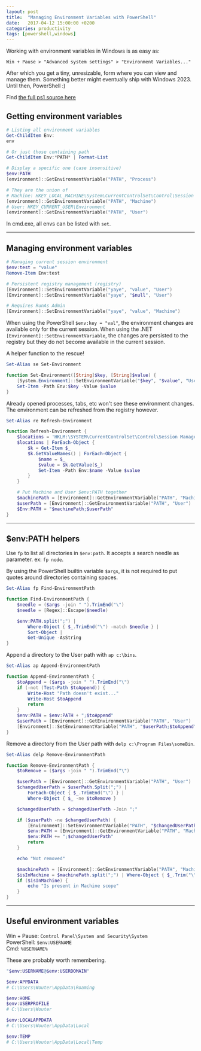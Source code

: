 ```yaml
---
layout: post
title:  "Managing Environment Variables with PowerShell"
date:   2017-04-12 15:00:00 +0200
categories: productivity
tags: [powershell,windows]
---
```


Working with environment variables in Windows is as easy as:  
```
Win + Pause > "Advanced system settings" > "Environment Variables..."
```
After which you get a tiny, unresizable, form where you can view and manage them.
Something better might eventually ship with Windows 2023. Until then, PowerShell :)

<!--more-->

Find [the full ps1 source here][github-powershell-envpath]

Getting environment variables
-----------------------------

```powershell
# Listing all environment variables
Get-ChildItem Env:
env

# Or just those containing path
Get-ChildItem Env:*PATH* | Format-List

# Display a specific one (case insensitive)
$env:PATH
[environment]::GetEnvironmentVariable("PATH", "Process")

# They are the union of
# Machine: HKEY_LOCAL_MACHINE\System\CurrentControlSet\Control\Session Manager\Environment
[environment]::GetEnvironmentVariable("PATH", "Machine")
# User: HKEY_CURRENT_USER\Environment
[environment]::GetEnvironmentVariable("PATH", "User")
```

In cmd.exe, all envs can be listed with `set`.


* * *


Managing environment variables
------------------------------

```powershell
# Managing current session environment
$env:test = "value"
Remove-Item Env:test

# Persistent registry management (registry)
[Environment]::SetEnvironmentVariable("yaye", "value", "User")
[Environment]::SetEnvironmentVariable("yaye", "$null", "User")

# Requires RunAs Admin
[Environment]::SetEnvironmentVariable("yaye", "value", "Machine")
```

When using the PowerShell `$env:key = "val"`, the environment changes are available only for the current session.
When using the .NET `[Environment]::SetEnvironmentVariable`, the changes are persisted to the registry
but they do not become available in the current session.

A helper function to the rescue!

```powershell
Set-Alias se Set-Environment

function Set-Environment([String]$key, [String]$value) {
	[System.Environment]::SetEnvironmentVariable("$key", "$value", "User")
	Set-Item -Path Env:$key -Value $value
}
```

Already opened processes, tabs, etc won't see these environment changes.
The environment can be refreshed from the registry however.

```powershell
Set-Alias re Refresh-Environment

function Refresh-Environment {
	$locations = 'HKLM:\SYSTEM\CurrentControlSet\Control\Session Manager\Environment', 'HKCU:\Environment'
	$locations | ForEach-Object {
		$k = Get-Item $_
		$k.GetValueNames() | ForEach-Object {
			$name = $_
			$value = $k.GetValue($_)
			Set-Item -Path Env:$name -Value $value
		}
	}

	# Put Machine and User $env:PATH together
	$machinePath = [Environment]::GetEnvironmentVariable("PATH", "Machine")
	$userPath = [Environment]::GetEnvironmentVariable("PATH", "User")
	$Env:PATH = "$machinePath;$userPath"
}
```


* * *


$env:PATH helpers
-----------------

Use `fp` to list all directories in `$env:path`.
It accepts a search needle as parameter. ex: `fp node`.

By using the PowerShell builtin variable `$args`, it is not required to
put quotes around directories containing spaces.

```powershell
Set-Alias fp Find-EnvironmentPath

function Find-EnvironmentPath {
	$needle = ($args -join " ").TrimEnd("\")
	$needle = [Regex]::Escape($needle)

	$env:PATH.split(";") |
		Where-Object { $_.TrimEnd("\") -match $needle } |
		Sort-Object |
		Get-Unique -AsString
}
```

Append a directory to the User path with `ap c:\bins`.

```powershell
Set-Alias ap Append-EnvironmentPath

function Append-EnvironmentPath {
	$toAppend = ($args -join " ").TrimEnd("\")
	if (-not (Test-Path $toAppend)) {
		Write-Host "Path doesn't exist..."
		Write-Host $toAppend
		return
	}
	$env:PATH = $env:PATH + ";$toAppend"
	$userPath = [Environment]::GetEnvironmentVariable("PATH", "User")
	[Environment]::SetEnvironmentVariable("PATH", "$userPath;$toAppend", "User")
}
```

Remove a directory from the User path with `delp c:\Program Files\someBin`.

```powershell
Set-Alias delp Remove-EnvironmentPath

function Remove-EnvironmentPath {
	$toRemove = ($args -join " ").TrimEnd("\")

	$userPath = [Environment]::GetEnvironmentVariable("PATH", "User")
	$changedUserPath = $userPath.Split(";") |
		ForEach-Object { $_.TrimEnd("\") } |
		Where-Object { $_ -ne $toRemove }

	$changedUserPath = $changedUserPath -Join ";"

	if ($userPath -ne $changedUserPath) {
		[Environment]::SetEnvironmentVariable("PATH", "$changedUserPath", "User")
		$env:PATH = [Environment]::GetEnvironmentVariable("PATH", "Machine")
		$env:PATH += ";$changedUserPath"
		return
	}

	echo "Not removed"

	$machinePath = [Environment]::GetEnvironmentVariable("PATH", "Machine")
	$isInMachine = $machinePath.split(";") | Where-Object { $_.Trim("\") -eq $toRemove }
	if ($isInMachine) {
		echo "Is present in Machine scope"
	}
}
```


* * *


Useful environment variables
----------------------------

Win + Pause: `Control Panel\System and Security\System`  
PowerShell: `$env:USERNAME`  
Cmd: `%USERNAME%`  

These are probably worth remembering.

```powershell
"$env:USERNAME@$env:USERDOMAIN"

$env:APPDATA
# C:\Users\Wouter\AppData\Roaming

$env:HOME
$env:USERPROFILE
# C:\Users\Wouter

$env:LOCALAPPDATA
# C:\Users\Wouter\AppData\Local

$env:TEMP
# C:\Users\Wouter\AppData\Local\Temp
```

[github-powershell-envpath]: https://github.com/Laoujin/dotfiles/blob/master/config/shells/PowerShell/envpath.ps1
